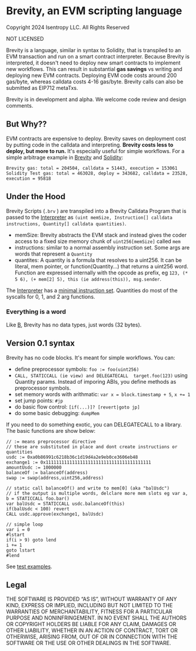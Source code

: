 # Brevity, an EVM scripting language

Copyright 2024 Isentropy LLC. All Rights Reserved

NOT LICENSED



Brevity is a language, similar in syntax to Solidity, that is transpiled to an EVM transaction and run on a smart contract interpreter. Because Brevity is interpreted, it doesn't need to deploy new smart contracts to implement new workflows. This can result in substantial **gas savings** vs writing and deploying new EVM contracts. Deploying EVM code costs around 200 gas/byte, whereas calldata costs 4-16 gas/byte. Brevity calls can also be submitted as EIP712 metaTxs.

Brevity is in development and alpha. We welcome code review and design comments.

## But Why??
EVM contracts are expensive to deploy. Brevity saves on deployment cost by putting code in the calldata and interpreting. **Brevity costs less to deploy, but more to run.** It's especially useful for simple workflows. For a simple arbitrage example in [Brevity](test/briefs/example.brv) and [Solidity](contracts/Arb.sol):
```
Brevity gas: total = 204504, calldata = 51443, execution = 153061
Solidity Test gas: total = 463028, deploy = 343682, calldata = 23528, execution = 95818
```

## Under the Hood
Brevity Scripts (```.brv``` ) are transpiled into a Brevity Calldata Program that is passed to the [Interpreter](contracts/LibInterpreter.sol) as ```(uint memSize, Instruction[] calldata instructions, Quantity[] calldata quantities)```. 

- memSize: Brevity abstracts the EVM stack and instead gives the coder access to a fixed size memory chunk of ```uint256[memSize]``` called ```mem```
- instructions: similar to a normal assembly instruction set. Some args are words that represent a ```Quantity```
- quantites: A quantity is a formula that resolves to a uint256. It can be literal, mem pointer, or function(Quantity...) that returns a uint256 word. Function are expressed internally with the opcode as prefix, eg  ```123, (* 5 6), (+ mem[2] 5), this (ie address(this)), msg.sender```.

The [Interpreter](contracts/LibInterpreter.sol) has a [minimal instruction set](contracts/LibInterpreter.sol#L13). Quantities do most of the syscalls for 0, 1, and 2 arg functions. 

### Everything is a word
Like [B](https://en.wikipedia.org/wiki/B_(programming_language)), Brevity has no data types, just words (32 bytes).


## Version 0.1 syntax
Brevity has no code blocks. It's meant for simple workflows. You can:
 - define preprocessor symbols: ``foo := foo(uint256)``
 - ``CALL, STATICCALL (ie view) and DELEGATECALL  target.foo(123)`` using Quantity params. Instead of imporing ABIs, you define methods as preprocessor symbols.
 - set memory words with arithmatic: ``var x = block.timestamp + 5``, ``x += 1``
 - set jump points: ``#jp``
 - do basic flow control: ``[if(...)]? [revert|goto jp]``
 - do some basic debugging: ``dumpMem``

If you need to do something exotic, you can DELEGATECALL to a library.  The basic functions are show below:
```
// := means preprocessor directive
// these are substituted in place and dont create instructions or quantities
usdc := 0xa0b86991c6218b36c1d19d4a2e9eb0ce3606eb48
exchange1 := 0x1111111111111111111111111111111111111111
amountUsdc := 1000000
balanceOf := balanceOf(address)
swap := swap(address,uint256,address)

// static call balanceOf() and write to mem[0] (aka "balUsdc") 
// if the output is multiple words, delclare more mem slots eg var a, b = STATICCALL foo.bar()
var balUsdc = STATICCALL usdc.balanceOf(this)
if(balUsdc < 100) revert
CALL usdc.approve(exchange1, balUsdc)

// simple loop
var i = 0
#lstart
if(i > 9) goto lend
i += 1
goto lstart
#lend
```
See [test examples](test/briefs/).


## Legal

THE SOFTWARE IS PROVIDED “AS IS”, WITHOUT WARRANTY OF ANY KIND, EXPRESS OR IMPLIED, INCLUDING BUT NOT LIMITED TO THE WARRANTIES OF MERCHANTABILITY, FITNESS FOR A PARTICULAR PURPOSE AND NONINFRINGEMENT. IN NO EVENT SHALL THE AUTHORS OR COPYRIGHT HOLDERS BE LIABLE FOR ANY CLAIM, DAMAGES OR OTHER LIABILITY, WHETHER IN AN ACTION OF CONTRACT, TORT OR OTHERWISE, ARISING FROM, OUT OF OR IN CONNECTION WITH THE SOFTWARE OR THE USE OR OTHER DEALINGS IN THE SOFTWARE.